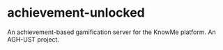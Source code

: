 # achievement-unlocked
An achievement-based gamification server for the KnowMe platform. An AGH-UST project.
